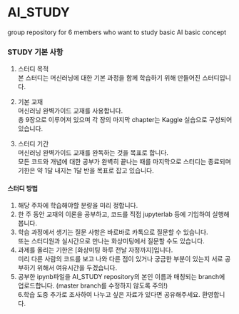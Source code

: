 # AI_STUDY
group repository for 6 members who want to study basic AI basic concept

### STUDY 기본 사항
1. 스터디 목적  
본 스터디는 머신러닝에 대한 기본 과정을 함께 학습하기 위해 만들어진 스터디입니다.  
  
2. 기본 교재  
머신러닝 완벽가이드 교재를 사용합니다.  
총 9장으로 이루어져 있으며 각 장의 마지막 chapter는 Kaggle 실습으로 구성되어있습니다.  
  
3. 스터디 기간  
머신러닝 완벽가이드 교재를 완독하는 것을 목표로 합니다.  
모든 코드와 개념에 대한 공부가 완벽히 끝나는 때를 마지막으로 스터디는 종료되며  
기한은 약 1달 내지는 1달 반을 목표로 잡고 있습니다.  
  
#### 스터디 방법  
1. 해당 주차에 학습해야할 분량을 미리 정합니다.  
2. 한 주 동안 교재의 이론을 공부하고, 코드를 직접 jupyterlab 등에 기입하여 실행해봅니다.  
3. 학습 과정에서 생기는 질문 사항은 바로바로 카톡으로 질문할 수 있습니다.  
  또는 스터디원과 실시간으로 만나는 화상미팅에서 질문할 수도 있습니다.  
4. 과제를 올리는 기한은 [화상미팅 하루 전날 자정까지]입니다.  
  미리 다른 사람의 코드를 보고 나와 다른 점이 있거나 궁금한 부분이 있는지 서로 공부하기 위해서 여유시간을 두겠습니다.  
5. 공부한 ipynb파일을 AI_STUDY repository의 본인 이름과 매칭되는 branch에 업로드합니다. (master branch를 수정하지 않도록 주의!)  
6.학습 도중 추가로 조사하여 나누고 싶은 자료가 있다면 공유해주세요. 환영합니다.  
